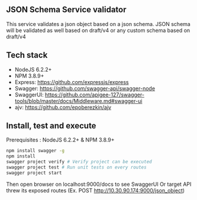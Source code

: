 ## JSON Schema Service validator ##

This service validates a json object based on a json schema. JSON schema will be validated as well based on draft/v4 or any custom schema based on draft/v4

## Tech stack ##

- NodeJS 6.2.2+
- NPM 3.8.9+
- Express: https://github.com/expressjs/express
- Swagger: https://github.com/swagger-api/swagger-node
- SwaggerUI: https://github.com/apigee-127/swagger-tools/blob/master/docs/Middleware.md#swagger-ui
- ajv: https://github.com/epoberezkin/ajv

## Install, test and execute ##
Prerequisites : NodeJS 6.2.2+ & NPM 3.8.9+
```bash
npm install swagger -g
npm install
swagger project verify # Verify project can be executed
swagger project test # Run unit tests on every routes
swagger project start
```
Then open browser on localhost:9000/docs to see SwaggerUI
Or target API threw its exposed routes (Ex. POST http://10.30.90.174:9000/json_object)
